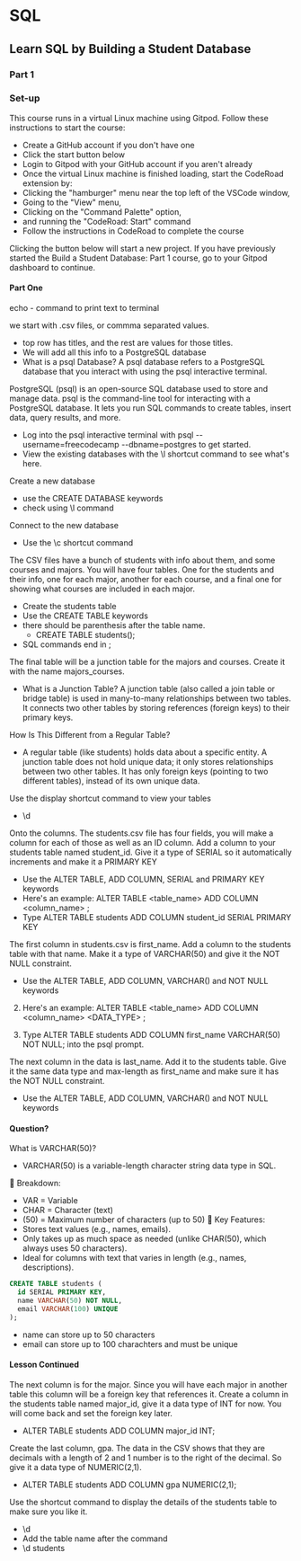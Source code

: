 # SQL

## Learn SQL by Building a Student Database

### Part 1 

### Set-up

This course runs in a virtual Linux machine using Gitpod. Follow these instructions to start the course:

- Create a GitHub account if you don't have one
- Click the start button below
- Login to Gitpod with your GitHub account if you aren't already
- Once the virtual Linux machine is finished loading, start the CodeRoad extension by:
- Clicking the "hamburger" menu near the top left of the VSCode window,
- Going to the "View" menu,
- Clicking on the "Command Palette" option,
- and running the "CodeRoad: Start" command
- Follow the instructions in CodeRoad to complete the course

Clicking the button below will start a new project. If you have previously started the Build a Student Database: Part 1 course, go to your Gitpod dashboard to continue.

#### Part One

echo - command to print text to terminal

we start with .csv files, or commma separated values.
  - top row has titles, and the rest are values for those titles.
  - We will add all this info to a PostgreSQL database
  - What is a psql Database?
A psql database refers to a PostgreSQL database that you interact with using the psql interactive terminal.

PostgreSQL (psql) is an open-source SQL database used to store and manage data.
psql is the command-line tool for interacting with a PostgreSQL database.
It lets you run SQL commands to create tables, insert data, query results, and more.
  - Log into the psql interactive terminal with psql --username=freecodecamp --dbname=postgres to get started.
  - View the existing databases with the \l shortcut command to see what's here.
  
Create a new database
  - use the CREATE DATABASE keywords
  - check using \l command

Connect to the new database
- Use the \c shortcut command

The CSV files have a bunch of students with info about them, and some courses and majors. You will have four tables. One for the students and their info, one for each major, another for each course, and a final one for showing what courses are included in each major.
  - Create the students table
  - Use the CREATE TABLE keywords
  - there should be parenthesis after the table name.
    - CREATE TABLE students();
  - SQL commands end in ;

The final table will be a junction table for the majors and courses. Create it with the name majors_courses.
  - What is a Junction Table?
A junction table (also called a join table or bridge table) is used in many-to-many relationships between two tables. It connects two other tables by storing references (foreign keys) to their primary keys.

How Is This Different from a Regular Table?

  - A regular table (like students) holds data about a specific entity.
A junction table does not hold unique data; it only stores relationships between two other tables.
It has only foreign keys (pointing to two different tables), instead of its own unique data.

Use the display  shortcut command to view your tables
  - \d

Onto the columns. The students.csv file has four fields, you will make a column for each of those as well as an ID column. Add a column to your students table named student_id. Give it a type of SERIAL so it automatically increments and make it a PRIMARY KEY

  - Use the ALTER TABLE, ADD COLUMN, SERIAL and PRIMARY KEY keywords
  - Here's an example: ALTER TABLE <table_name> ADD COLUMN <column_name> <TYPE> <CONSTRAINTS>;
  - Type ALTER TABLE students ADD COLUMN student_id SERIAL PRIMARY KEY

The first column in students.csv is first_name. Add a column to the students table with that name. Make it a type of VARCHAR(50) and give it the NOT NULL constraint.
  -  Use the ALTER TABLE, ADD COLUMN, VARCHAR() and NOT NULL keywords

2. Here's an example: ALTER TABLE <table_name> ADD COLUMN <column_name> <DATA_TYPE> <CONSTRAINTS>;

3. Type ALTER TABLE students ADD COLUMN first_name VARCHAR(50) NOT NULL; into the psql prompt.

The next column in the data is last_name. Add it to the students table. Give it the same data type and max-length as first_name and make sure it has the NOT NULL constraint.
  -  Use the ALTER TABLE, ADD COLUMN, VARCHAR() and NOT NULL keywords

#### Question?
  
What is VARCHAR(50)?
  - VARCHAR(50) is a variable-length character string data type in SQL.

🔹 Breakdown:
  - VAR = Variable
  - CHAR = Character (text)
  - (50) = Maximum number of characters (up to 50)
🔹 Key Features:
   - Stores text values (e.g., names, emails).
  -  Only takes up as much space as needed (unlike CHAR(50), which always uses 50 characters).
  - Ideal for columns with text that varies in length (e.g., names, descriptions).
  
  ```sql
  CREATE TABLE students (
    id SERIAL PRIMARY KEY,
    name VARCHAR(50) NOT NULL,
    email VARCHAR(100) UNIQUE
);
```
  - name can store up to 50 characters
  - email can store up to 100 charachters and must be unique

#### Lesson Continued
The next column is for the major. Since you will have each major in another table this column will be a foreign key that references it. Create a column in the students table named major_id, give it a data type of INT for now. You will come back and set the foreign key later.
  - ALTER TABLE students ADD COLUMN major_id INT;

Create the last column, gpa. The data in the CSV shows that they are decimals with a length of 2 and 1 number is to the right of the decimal. So give it a data type of NUMERIC(2,1).
  - ALTER TABLE students ADD COLUMN gpa NUMERIC(2,1);
  
Use the shortcut command to display the details of the students table to make sure you like it.
  - \d
  - Add the table name after the command
  - \d students


